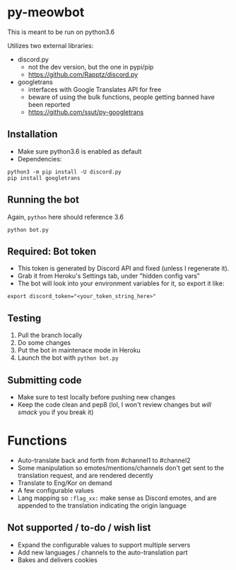 # py-meowbot

This is meant to be run on python3.6

Utilizes two external libraries:
* discord.py 
  * not the dev version, but the one in pypi/pip
  * https://github.com/Rapptz/discord.py
* googletrans
  * interfaces with Google Translates API for free
  * beware of using the bulk functions, people getting banned have been reported
  * https://github.com/ssut/py-googletrans
 
## Installation

* Make sure python3.6 is enabled as default
* Dependencies:

```
python3 -m pip install -U discord.py
pip install googletrans
```

## Running the bot

Again, `python` here should reference 3.6

```
python bot.py
```

## Required: Bot token

* This token is generated by Discord API and fixed (unless I regenerate it).
* Grab it from Heroku's Settings tab, under "hidden config vars"
* The bot will look into your environment variables for it, so export it like:

```
export discord_token="<your_token_string_here>"
```

## Testing

1. Pull the branch locally
2. Do some changes
3. Put the bot in maintenace mode in Heroku
4. Launch the bot with `python bot.py`

## Submitting code

* Make sure to test locally before pushing new changes
* Keep the code clean and pep8 (lol, I won't review changes but _will smack_ you if you break it)

# Functions

* Auto-translate back and forth from #channel1 to #channel2
* Some manipulation so emotes/mentions/channels don't get sent to the translation request, and are rendered decently
* Translate to Eng/Kor on demand
* A few configurable values
* Lang mapping so `:flag_xx:` make sense as Discord emotes, and are appended to the translation indicating the origin language

## Not supported / to-do / wish list

* Expand the configurable values to support multiple servers
* Add new languages / channels to the auto-translation part
* Bakes and delivers cookies
